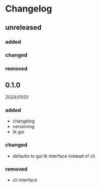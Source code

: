 # Changelog

## unreleased

### added

### changed

### removed

## 0.1.0
2024/01/01

### added
- changelog
- versioning
- tk gui

### changed
- defaults to gui tk interface instead of cli

### removed
- cli interface
